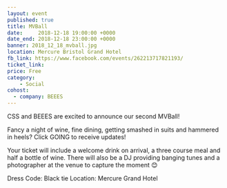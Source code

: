 ```yaml
---
layout: event
published: true
title: MVBall
date:     2018-12-18 19:00:00 +0000
date_end: 2018-12-18 23:00:00 +0000
banner: 2018_12_18_mvball.jpg
location: Mercure Bristol Grand Hotel
fb_link: https://www.facebook.com/events/262213717821193/
ticket_link:
price: Free
category:
    - Social
cohost:
  - company: BEEES
---
```


CSS and BEEES are excited to announce our second MVBall!

Fancy a night of wine, fine dining, getting smashed in suits and hammered in heels?
Click GOING to receive updates!

Your ticket will include a welcome drink on arrival, a three course meal and half a bottle of wine.
There will also be a DJ providing banging tunes and a photographer at the venue to capture the moment 😊

Dress Code: Black tie
Location: Mercure Grand Hotel
